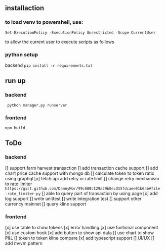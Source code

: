 ## installaction

### to load venv to powershell, use:

```Set-ExecutionPolicy -ExecutionPolicy Unrestricted -Scope CurrentUser```

to allow the current user to execute scripts as follows


### python setup
backend
``` pip install -r requirements.txt ```


## run up

### backend
``` python manager.py runserver```

### frontend
```npm build```
## ToDo

### backend
[] support farm harvest transaction
[] add transaction cache support
[] add chart price cache support with mongo db
[] calculate token to token ratio using graphql
[x] fetch api add retry or rate limit
[] change retry mechanism to rate limiter `https://gist.github.com/DannyMor/99c680c129a29b0ec315fdcaee01b6ab#file-rate_limiter-py`
[] able to query part of transaction by using page
[x] add log support
[] write unittest
[] write integration test
[] support other currency mainnet
[] query kline support

### frontend
[x] use table to show tokens
[x] error handling
[x] use funtional component
[x] use custom hook
[x] add button to show api data
[] use chart to show P&L
[] token to token kline compare
[x] add typescript support
[] UI/UX
[] add mvvm pattern